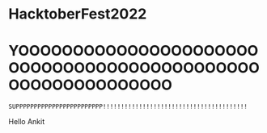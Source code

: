 # HacktoberFest2022

#  YOOOOOOOOOOOOOOOOOOOOOOOOOOOOOOOOOOOOOOOOOOOOOOOOOOOOOOOOOOOO
    SUPPPPPPPPPPPPPPPPPPPPPPPP!!!!!!!!!!!!!!!!!!!!!!!!!!!!!!!!!!!!!!!!
Hello Ankit
